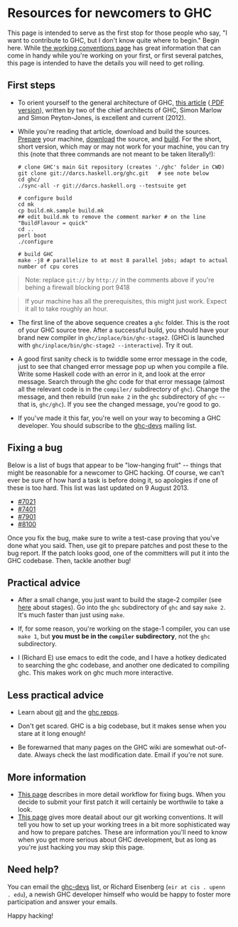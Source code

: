 # Resources for newcomers to GHC


This page is intended to serve as the first stop for those people who say, "I want to contribute to GHC, but I don't know quite where to begin." Begin here. While [the working conventions page](working-conventions) has great information that can come in handy while you're working on your first, or first several patches, this page is intended to have the details you will need to get rolling.

## First steps

- To orient yourself to the general architecture of GHC, [ this article](http://www.aosabook.org/en/ghc.html) ([ PDF version](http://community.haskell.org/~simonmar/papers/aos.pdf‎)), written by two of the chief architects of GHC, Simon Marlow and Simon Peyton-Jones, is excellent and current (2012).

- While you're reading that article, download and build the sources. [Prepare](building/preparation) your machine, [download](building/getting-the-sources) the source, and [build](building/quick-start). For the short, short version, which may or may not work for your machine, you can try this (note that three commands are not meant to be taken literally!):

  ```
  # clone GHC's main Git repository (creates './ghc' folder in CWD)
  git clone git://darcs.haskell.org/ghc.git   # see note below
  cd ghc/
  ./sync-all -r git://darcs.haskell.org --testsuite get

  # configure build
  cd mk
  cp build.mk.sample build.mk
  ## edit build.mk to remove the comment marker # on the line "BuildFlavour = quick"
  cd ..
  perl boot
  ./configure

  # build GHC
  make -j8 # parallelize to at most 8 parallel jobs; adapt to actual number of cpu cores
  ```

>
> Note: replace `git://` by `http://` in the comments above if you're behing a firewall blocking port 9418

>
> If your machine has all the prerequisites, this might just work. Expect it all to take roughly an hour.

- The first line of the above sequence creates a `ghc` folder. This is the root of your GHC source tree. After a successful build, you should have your brand new compiler in `ghc/inplace/bin/ghc-stage2`. (GHCi is launched with `ghc/inplace/bin/ghc-stage2 --interactive`). Try it out.

- A good first sanity check is to twiddle some error message in the code, just to see that changed error message pop up when you compile a file. Write some Haskell code with an error in it, and look at the error message. Search through the ghc code for that error message (almost all the relevant code is in the `compiler/` subdirectory of `ghc`). Change the message, and then rebuild (run `make 2` in the `ghc` subdirectory of `ghc` -- that is, `ghc/ghc`). If you see the changed message, you're good to go.

- If you've made it this far, you're well on your way to becoming a GHC developer. You should subscribe to the [ ghc-devs](http://www.haskell.org/mailman/listinfo/ghc-devs) mailing list.

## Fixing a bug


Below is a list of bugs that appear to be "low-hanging fruit" -- things that might be reasonable for a newcomer to GHC hacking. Of course, we can't ever be sure of how hard a task is before doing it, so apologies if one of these is too hard. This list was last updated on 9 August 2013.

- [\#7021](https://gitlab.haskell.org//ghc/ghc/issues/7021)
- [\#7401](https://gitlab.haskell.org//ghc/ghc/issues/7401)
- [\#7901](https://gitlab.haskell.org//ghc/ghc/issues/7901)
- [\#8100](https://gitlab.haskell.org//ghc/ghc/issues/8100)


Once you fix the bug, make sure to write a test-case proving that you've done what you said. Then, use git to prepare patches and post these to the bug report. If the patch looks good, one of the committers will put it into the GHC codebase. Then, tackle another bug!

## Practical advice

- After a small change, you just want to build the stage-2 compiler (see [here](building/architecture/idiom/stages) about stages). Go into the `ghc` subdirectory of `ghc` and say `make 2`. It's much faster than just using `make`.

- If, for some reason, you're working on the stage-1 compiler, you can use `make 1`, but **you must be in the `compiler` subdirectory**, not the `ghc` subdirectory.

- I (Richard E) use emacs to edit the code, and I have a hotkey dedicated to searching the ghc codebase, and another one dedicated to compiling ghc. This makes work on ghc much more interactive.

## Less practical advice

- Learn about [ git](http://git-scm.com/) and the [ghc repos](repositories).

- Don't get scared. GHC is a big codebase, but it makes sense when you stare at it long enough!

- Be forewarned that many pages on the GHC wiki are somewhat out-of-date. Always check the last modification date. Email if you're not sure.

## More information

- [ This page](http://ghc.haskell.org/trac/ghc/wiki/WorkingConventions/FixingBugs) describes in more detail workflow for fixing bugs. When you decide to submit your first patch it will certainly be worthwile to take a look.
- [ This page](http://ghc.haskell.org/trac/ghc/wiki/WorkingConventions/Git) gives more deatail about our git working conventions. It will tell you how to set up your working trees in a bit more sophisticated way and how to prepare patches. These are information you'll need to know when you get more serious about GHC development, but as long as you're just hacking you may skip this page.

## Need help?


You can email the [ ghc-devs](http://www.haskell.org/mailman/listinfo/ghc-devs) list, or Richard Eisenberg (`eir at cis . upenn . edu`), a newish GHC developer himself who would be happy to foster more participation and answer your emails.


Happy hacking!
